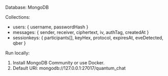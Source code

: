 Database: MongoDB

Collections:
- users: { username, passwordHash }
- messages: { sender, receiver, ciphertext, iv, authTag, createdAt }
- sessionkeys: { participants[], keyHex, protocol, expiresAt, eveDetected, qber }

Run locally:
1) Install MongoDB Community or use Docker.
2) Default URI: mongodb://127.0.0.1:27017/quantum_chat



